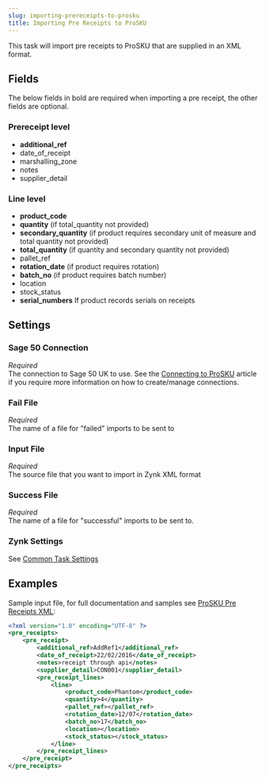 ```yaml
---
slug: importing-prereceipts-to-prosku
title: Importing Pre Receipts to ProSKU
---
```

This task will import pre receipts to ProSKU that are supplied in an XML format. 

## Fields
The below fields in bold are required when importing a pre receipt, the other fields are optional.

### Prereceipt level

* __additional_ref__
* date_of_receipt
* marshalling_zone
* notes
* supplier_detail

### Line level

* __product_code__
* __quantity__  (if total_quantity not provided)
* __secondary_quantity__ (if product requires secondary unit of measure and total quantity not provided)
* __total_quantity__  (if quantity and secondary quantity not provided)
* pallet_ref
* __rotation_date__  (if product requires rotation)
* __batch_no__  (if product requires batch number)
* location
* stock_status
* __serial_numbers__ If product records serials on receipts

## Settings
### Sage 50 Connection
_Required_  
The connection to Sage 50 UK to use.  See the [Connecting to ProSKU](connecting-to-prosku) article if you require more information on how to create/manage connections.

### Fail File
_Required_  
The name of a file for "failed" imports to be sent to   

### Input File
_Required_  
The source file that you want to import in Zynk XML format   

### Success File
_Required_  
The name of a file for "successful" imports to be sent to. 

### Zynk Settings
See [Common Task Settings](common-task-settings)

## Examples
Sample input file, for full documentation and samples see [ProSKU Pre Receipts XML](prosku-pre-receipts-xml):  

```xml
<?xml version="1.0" encoding="UTF-8" ?>
<pre_receipts>
    <pre_receipt>
        <additional_ref>AddRef1</additional_ref>
        <date_of_receipt>22/02/2016</date_of_receipt>
        <notes>receipt through api</notes>
        <supplier_detail>CON001</supplier_detail>
        <pre_receipt_lines>
            <line>
                <product_code>Phantom</product_code>
                <quantity>4</quantity>
                <pallet_ref></pallet_ref>
                <rotation_date>12/07</rotation_date>
                <batch_no>17</batch_no>
                <location></location>
                <stock_status></stock_status>
            </line>
        </pre_receipt_lines>
    </pre_receipt>
</pre_receipts>
```
